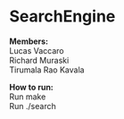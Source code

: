 # SearchEngine

**Members:**  
Lucas Vaccaro  
Richard Muraski  
Tirumala Rao Kavala

**How to run:**  
Run make  
Run ./search